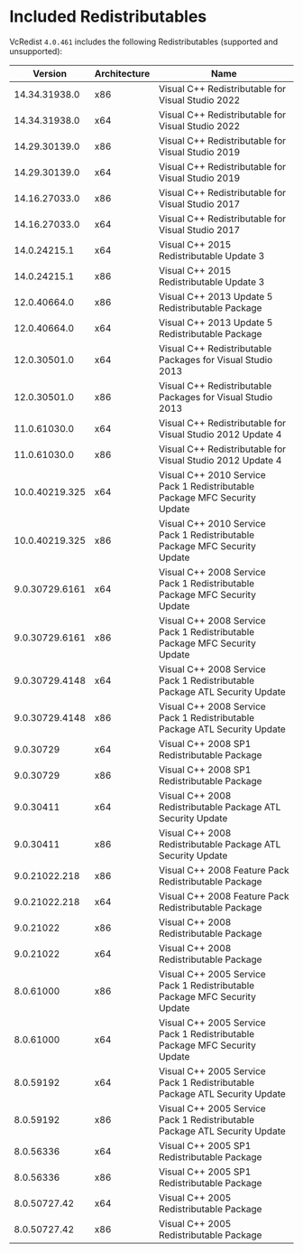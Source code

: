﻿# Included Redistributables

VcRedist `4.0.461` includes the following Redistributables (supported and unsupported):

| Version        | Architecture | Name                                                                       |
| -------------- | ------------ | -------------------------------------------------------------------------- |
| 14.34.31938.0  | x86          | Visual C++ Redistributable for Visual Studio 2022                          |
| 14.34.31938.0  | x64          | Visual C++ Redistributable for Visual Studio 2022                          |
| 14.29.30139.0  | x86          | Visual C++ Redistributable for Visual Studio 2019                          |
| 14.29.30139.0  | x64          | Visual C++ Redistributable for Visual Studio 2019                          |
| 14.16.27033.0  | x86          | Visual C++ Redistributable for Visual Studio 2017                          |
| 14.16.27033.0  | x64          | Visual C++ Redistributable for Visual Studio 2017                          |
| 14.0.24215.1   | x64          | Visual C++ 2015 Redistributable Update 3                                   |
| 14.0.24215.1   | x86          | Visual C++ 2015 Redistributable Update 3                                   |
| 12.0.40664.0   | x86          | Visual C++ 2013 Update 5 Redistributable Package                           |
| 12.0.40664.0   | x64          | Visual C++ 2013 Update 5 Redistributable Package                           |
| 12.0.30501.0   | x64          | Visual C++ Redistributable Packages for Visual Studio 2013                 |
| 12.0.30501.0   | x86          | Visual C++ Redistributable Packages for Visual Studio 2013                 |
| 11.0.61030.0   | x64          | Visual C++ Redistributable for Visual Studio 2012 Update 4                 |
| 11.0.61030.0   | x86          | Visual C++ Redistributable for Visual Studio 2012 Update 4                 |
| 10.0.40219.325 | x64          | Visual C++ 2010 Service Pack 1 Redistributable Package MFC Security Update |
| 10.0.40219.325 | x86          | Visual C++ 2010 Service Pack 1 Redistributable Package MFC Security Update |
| 9.0.30729.6161 | x64          | Visual C++ 2008 Service Pack 1 Redistributable Package MFC Security Update |
| 9.0.30729.6161 | x86          | Visual C++ 2008 Service Pack 1 Redistributable Package MFC Security Update |
| 9.0.30729.4148 | x64          | Visual C++ 2008 Service Pack 1 Redistributable Package ATL Security Update |
| 9.0.30729.4148 | x86          | Visual C++ 2008 Service Pack 1 Redistributable Package ATL Security Update |
| 9.0.30729      | x64          | Visual C++ 2008 SP1 Redistributable Package                                |
| 9.0.30729      | x86          | Visual C++ 2008 SP1 Redistributable Package                                |
| 9.0.30411      | x64          | Visual C++ 2008 Redistributable Package ATL Security Update                |
| 9.0.30411      | x86          | Visual C++ 2008 Redistributable Package ATL Security Update                |
| 9.0.21022.218  | x86          | Visual C++ 2008 Feature Pack Redistributable Package                       |
| 9.0.21022.218  | x64          | Visual C++ 2008 Feature Pack Redistributable Package                       |
| 9.0.21022      | x86          | Visual C++ 2008 Redistributable Package                                    |
| 9.0.21022      | x64          | Visual C++ 2008 Redistributable Package                                    |
| 8.0.61000      | x86          | Visual C++ 2005 Service Pack 1 Redistributable Package MFC Security Update |
| 8.0.61000      | x64          | Visual C++ 2005 Service Pack 1 Redistributable Package MFC Security Update |
| 8.0.59192      | x64          | Visual C++ 2005 Service Pack 1 Redistributable Package ATL Security Update |
| 8.0.59192      | x86          | Visual C++ 2005 Service Pack 1 Redistributable Package ATL Security Update |
| 8.0.56336      | x64          | Visual C++ 2005 SP1 Redistributable Package                                |
| 8.0.56336      | x86          | Visual C++ 2005 SP1 Redistributable Package                                |
| 8.0.50727.42   | x64          | Visual C++ 2005 Redistributable Package                                    |
| 8.0.50727.42   | x86          | Visual C++ 2005 Redistributable Package                                    |
